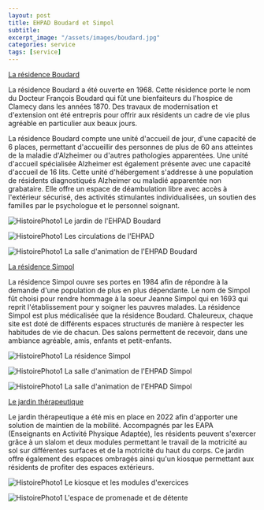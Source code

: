 ```yaml
---
layout: post
title: EHPAD Boudard et Simpol
subtitle:
excerpt_image: "/assets/images/boudard.jpg"
categories: service
tags: [service]
---
```


<u>La résidence Boudard</u>

La résidence Boudard a été ouverte en 1968. Cette résidence porte le nom du Docteur François Boudard qui fût une bienfaiteurs du l'hospice de Clamecy dans les années 1870. Des travaux de modernisation et d'extension ont été entrepris pour offrir aux résidents un cadre de vie plus agréable en particulier aux beaux jours.

La résidence Boudard compte une unité d'accueil de jour, d'une capacité de 6 places, permettant d'accueillir des personnes de plus de 60 ans atteintes de la maladie d'Alzheimer ou d'autres pathologies apparentées. Une unité d'accueil spécialisée Alzheimer est également présente avec une capacité d'accueil de 16 lits. Cette unité d'hébergement s'addresse à une population de résidents diagnostiqués Alzheimer ou maladié apparentée non grabataire. Elle offre un espace de déambulation libre avec accès à l'extérieur sécurisé, des activités stimulantes individualisées, un soutien des familles par le psychologue et le personnel soignant.

![HistoirePhoto1](https://chclamecy.github.io/jekyll-theme-yat/assets/images/Jardin-Boudard-1.jpg)  Le jardin de l'EHPAD Boudard


![HistoirePhoto1](https://chclamecy.github.io/jekyll-theme-yat/assets/images/CouloirEtage2-Boudard-1.jpg)  Les circulations de l'EHPAD


![HistoirePhoto1](https://chclamecy.github.io/jekyll-theme-yat/assets/images/CouloirEtage1-Boudard-3.jpg)  La salle d'animation de l'EHPAD Boudard


<u>La résidence Simpol</u>

La résidence Simpol ouvre ses portes en 1984 afin de répondre à la demande d'une population de plus en plus dépendante. Le nom de Simpol fût choisi pour rendre hommage à la soeur Jeanne Simpol qui en 1693 qui reprit l'établissement pour y soigner les pauvres malades. La résidence Simpol est plus médicalisée que la résidence Boudard. Chaleureux, chaque site est doté de différents espaces structurés de manière à respecter les habitudes de vie de chacun. Des salons permettent de recevoir, dans une ambiance agréable, amis, enfants et petit-enfants.

![HistoirePhoto1](https://chclamecy.github.io/jekyll-theme-yat/assets/images/simpol.jpg)  La résidence Simpol


![HistoirePhoto1](https://chclamecy.github.io/jekyll-theme-yat/assets/images/simpol1.jpg)  La salle d'animation de l'EHPAD Simpol


![HistoirePhoto1](https://chclamecy.github.io/jekyll-theme-yat/assets/images/simpol2.jpg)  La salle d'animation de l'EHPAD Simpol


<u>Le jardin thérapeutique</u>

Le jardin thérapeutique a été mis en place en 2022 afin d'apporter une solution de maintien de la mobilité. Accompagnés par les EAPA (Enseignants en Activité Physique Adaptée), les résidents peuvent s'exercer grâce à un slalom et deux modules permettant le travail de la motricité au sol sur différentes surfaces et de la motricité du haut du corps. Ce jardin offre également des espaces ombragés ainsi qu'un kiosque permettant aux résidents de profiter des espaces extérieurs.


![HistoirePhoto1](https://chclamecy.github.io/jekyll-theme-yat/assets/images/jardin2.jpg)  Le kiosque et les modules d'exercices


![HistoirePhoto1](https://chclamecy.github.io/jekyll-theme-yat/assets/images/jardin1.jpg)  L'espace de promenade et de détente
